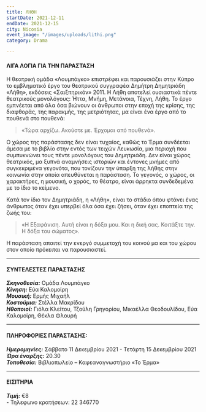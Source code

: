 ```yaml
---
title: ΛΗΘΗ
startDate: 2021-12-11
endDate: 2021-12-15
city: Nicosia
event_image: "/images/uploads/lithi.png"
category: Drama

---
```

#### ΛΙΓΑ ΛΟΓΙΑ ΓΙΑ ΤΗΝ ΠΑΡΑΣΤΑΣΗ

Η θεατρική ομάδα «Λουμπάγκο» επιστρέφει και παρουσιάζει στην Κύπρο το εμβληματικό έργο του θεατρικού συγγραφέα Δημήτρη Δημητριάδη «Λήθη», εκδόσεις «Σαιξπηρικόν» 2011. Η Λήθη αποτελεί ουσιαστικά πέντε θεατρικούς μονολόγους: Ήττα, Μνήμη, Μετάνοια, Τέχνη, Λήθη. Το έργο εμπνέεται από όλα όσα βιώνουν οι άνθρωποι στην εποχή της κρίσης, της διαφθοράς, της παρακμής, της μετριότητας, μα είναι ένα έργο από το πουθενά στο πουθενά: 

> «Τώρα αρχίζω. Ακούστε με. Έρχομαι από πουθενά».

Ο χώρος της παράστασης δεν είναι τυχαίος, καθώς το Έρμα συνδέεται άμεσα με το βιβλίο στην εντός των τειχών Λευκωσία, μια περιοχή που συμπυκνώνει τους πέντε μονολόγους του Δημητριάδη. Δεν είναι χώρος θεατρικός, μα ξυπνά αναμνήσεις ιστοριών και έντονες μνήμες από συγκεκριμένα γεγονότα, που τονίζουν την ύπαρξη της λήθης στην κοινωνία στην οποία απευθύνεται η παράσταση. Το γεγονός, ο χώρος, οι χαρακτήρες, η μουσική, ο χορός, το θέατρο, είναι άρρηκτα συνδεδεμένα με το ίδιο το κείμενο.

Κατά τον ίδιο τον Δημητριάδη, η «Λήθη», είναι το στάδιο όπου φτάνει ένας άνθρωπος όταν έχει υπερβεί όλα όσα έχει ζήσει, όταν έχει εποπτεία της ζωής του: 

> «Η Εξαφάνιση. Αυτή είναι η δόξα μου. Και η δική σας. Κοιτάξτε την. Η δόξα του σώματος». 

Η παράσταση απαιτεί την ενεργό συμμετοχή του κοινού μα και του χώρου στον οποίο πρόκειται να παρουσιαστεί.

***

#### ΣΥΝΤΕΛΕΣΤΕΣ ΠΑΡΑΣΤΑΣΗΣ

**_Σκηνοθεσία:_** Ομάδα Λουμπάγκο  
**_Κίνηση:_** Εύα Καλομοίρη  
**_Μουσική:_** Ερμής Μιχαήλ  
**_Κοστούμια:_** Στέλλα Μακρίδου  
**_Ηθοποιοί:_** Γιόλα Κλείτου, Τζούλη Γρηγορίου, Μικαέλλα Θεοδουλίδου, Εύα Καλομοίρη, Θέκλα Φλουρή

***

#### ΠΛΗΡΟΦΟΡΙΕΣ ΠΑΡΑΣΤΑΣΗΣ:

**_Ημερομηνίες:_** Σάββατο 11 Δεκεμβρίου 2021 - Τετάρτη 15 Δεκεμβρίου 2021  
**_Ώρα έναρξης:_** 20.30  
**_Τοποθεσία:_** Βιβλιοπωλείο – Καφεαναγνωστήριο «Το Έρμα»

***

#### ΕΙΣΙΤΗΡΙΑ

**_Τιμή:_** €8  
\- Τηλεφωνο κρατήσεων: 22 346770